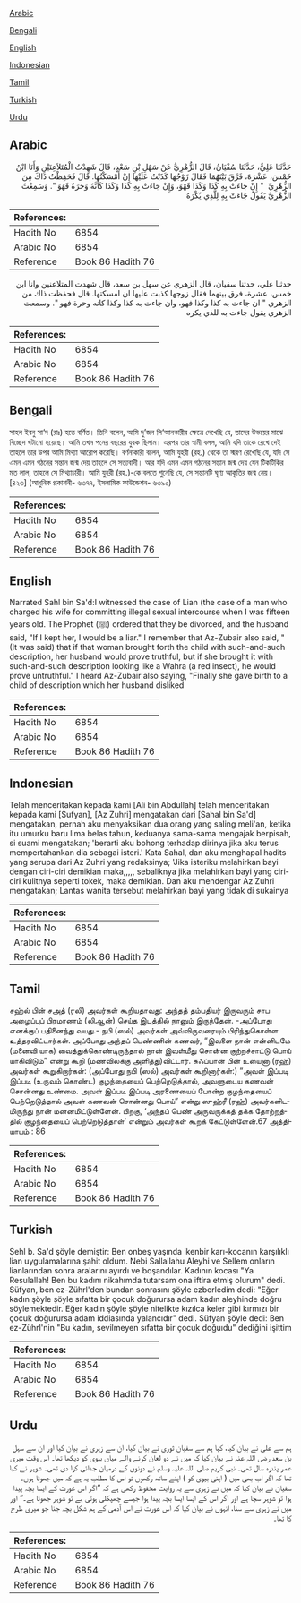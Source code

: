 [Arabic](#arabic)

[Bengali](#bengali)

[English](#english)

[Indonesian](#indonesian)

[Tamil](#tamil)

[Turkish](#turkish)

[Urdu](#urdu)

## Arabic


<div dir="rtl" lang="ar" style={{fontSize:'larger',backgroundColor:'#f8f9fa',padding:20}}>
حَدَّثَنَا عَلِيٌّ، حَدَّثَنَا سُفْيَانُ، قَالَ الزُّهْرِيُّ عَنْ سَهْلِ بْنِ سَعْدٍ، قَالَ شَهِدْتُ الْمُتَلاَعِنَيْنِ وَأَنَا ابْنُ خَمْسَ، عَشْرَةَ، فَرَّقَ بَيْنَهُمَا فَقَالَ زَوْجُهَا كَذَبْتُ عَلَيْهَا إِنْ أَمْسَكْتُهَا‏.‏ قَالَ فَحَفِظْتُ ذَاكَ مِنَ الزُّهْرِيِّ ‏ "‏ إِنْ جَاءَتْ بِهِ كَذَا وَكَذَا فَهْوَ، وَإِنْ جَاءَتْ بِهِ كَذَا وَكَذَا كَأَنَّهُ وَحَرَةٌ فَهُوَ ‏"‏‏.‏ وَسَمِعْتُ الزُّهْرِيَّ يَقُولُ جَاءَتْ بِهِ لِلَّذِي يُكْرَهُ
</div>
<div style={{backgroundColor:'#f8f9fa',padding:20, marginBottom: 10}}><table> <thead> <tr> <th>References:</th> <th></th> </tr> </thead> <tbody><tr><td>Hadith No</td><td>6854</td></tr><tr><td>Arabic No</td><td>6854</td></tr><tr><td>Reference</td><td>Book 86 Hadith 76</td></tr></tbody></table></div>


<div dir="rtl" lang="ar" style={{fontSize:'larger',backgroundColor:'#f8f9fa',padding:20}}>
حدثنا علي، حدثنا سفيان، قال الزهري عن سهل بن سعد، قال شهدت المتلاعنين وانا ابن خمس، عشرة، فرق بينهما فقال زوجها كذبت عليها ان امسكتها. قال فحفظت ذاك من الزهري " ان جاءت به كذا وكذا فهو، وان جاءت به كذا وكذا كانه وحرة فهو ". وسمعت الزهري يقول جاءت به للذي يكره
</div>
<div style={{backgroundColor:'#f8f9fa',padding:20, marginBottom: 10}}><table> <thead> <tr> <th>References:</th> <th></th> </tr> </thead> <tbody><tr><td>Hadith No</td><td>6854</td></tr><tr><td>Arabic No</td><td>6854</td></tr><tr><td>Reference</td><td>Book 86 Hadith 76</td></tr></tbody></table></div>

## Bengali


<div dir="ltr" lang="bn" style={{fontSize:'larger',backgroundColor:'#f8f9fa',padding:20}}>
সাহল ইবনু সা‘দ (রাঃ) হতে বর্ণিত। তিনি বলেন, আমি দু’জন লি‘আনকারীর ক্ষেত্রে দেখেছি যে, তাদের উভয়ের মাঝে বিচ্ছেদ ঘটানো হয়েছে। আমি তখন পনের বছরের যুবক ছিলাম। এরপর তার স্বামী বলল, আমি যদি তাকে রেখে দেই তাহলে তার উপর আমি মিথ্যা আরোপ করেছি। বর্ণনাকারী বলেন, আমি যুহরী (রহ.) থেকে তা স্মরণ রেখেছি যে, যদি সে এমন এমন গঠনের সন্তান জন্ম দেয় তাহলে সে সত্যবাদী। আর যদি এমন এমন গঠনের সন্তান জন্ম দেয় যেন টিকটিকির মত লাল, তাহলে সে মিথ্যাচারী। আমি যুহরী (রহ.)-কে বলতে শুনেছি যে, সে সন্তানটি ঘৃণ্য আকৃতির জন্ম নেয়। [৪২৩] (আধুনিক প্রকাশনী- ৬৩৭৭, ইসলামিক ফাউন্ডেশন- ৬৩৯০)
</div>
<div style={{backgroundColor:'#f8f9fa',padding:20, marginBottom: 10}}><table> <thead> <tr> <th>References:</th> <th></th> </tr> </thead> <tbody><tr><td>Hadith No</td><td>6854</td></tr><tr><td>Arabic No</td><td>6854</td></tr><tr><td>Reference</td><td>Book 86 Hadith 76</td></tr></tbody></table></div>

## English


<div dir="ltr" lang="en" style={{fontSize:'larger',backgroundColor:'#f8f9fa',padding:20}}>
Narrated Sahl bin Sa'd:I witnessed the case of Lian (the case of a man who charged his wife for committing illegal sexual intercourse when I was fifteen years old. The Prophet (ﷺ) ordered that they be divorced, and the husband said, "If I kept her, I would be a liar." I remember that Az-Zubair also said, "(It was said) that if that woman brought forth the child with such-and-such description, her husband would prove truthful, but if she brought it with such-and-such description looking like a Wahra (a red insect), he would prove untruthful." I heard Az-Zubair also saying, "Finally she gave birth to a child of description which her husband disliked
</div>
<div style={{backgroundColor:'#f8f9fa',padding:20, marginBottom: 10}}><table> <thead> <tr> <th>References:</th> <th></th> </tr> </thead> <tbody><tr><td>Hadith No</td><td>6854</td></tr><tr><td>Arabic No</td><td>6854</td></tr><tr><td>Reference</td><td>Book 86 Hadith 76</td></tr></tbody></table></div>

## Indonesian


<div dir="ltr" lang="id" style={{fontSize:'larger',backgroundColor:'#f8f9fa',padding:20}}>
Telah menceritakan kepada kami [Ali bin Abdullah] telah menceritakan kepada kami [Sufyan], [Az Zuhri] mengatakan dari [Sahal bin Sa'd] mengatakan, pernah aku menyaksikan dua orang yang saling meli'an, ketika itu umurku baru lima belas tahun, keduanya sama-sama mengajak berpisah, si suami mengatakan; 'berarti aku bohong terhadap dirinya jika aku terus mempertahankan dia sebagai isteri.' Kata Sahal, dan aku menghapal hadits yang serupa dari Az Zuhri yang redaksinya; 'Jika isteriku melahirkan bayi dengan ciri-ciri demikian maka,,,,, sebaliknya jika melahirkan bayi yang ciri-ciri kulitnya seperti tokek, maka demikian. Dan aku mendengar Az Zuhri mengatakan; Lantas wanita tersebut melahirkan bayi yang tidak di sukainya
</div>
<div style={{backgroundColor:'#f8f9fa',padding:20, marginBottom: 10}}><table> <thead> <tr> <th>References:</th> <th></th> </tr> </thead> <tbody><tr><td>Hadith No</td><td>6854</td></tr><tr><td>Arabic No</td><td>6854</td></tr><tr><td>Reference</td><td>Book 86 Hadith 76</td></tr></tbody></table></div>

## Tamil


<div dir="ltr" lang="ta" style={{fontSize:'larger',backgroundColor:'#f8f9fa',padding:20}}>
சஹ்ல் பின் சஅத் (ரலி) அவர்கள் கூறியதாவது: அந்தத் தம்பதியர் இருவரும் சாப அழைப்புப் பிரமாணம் (லிஆன்) செய்த இடத்தில் நானும் இருந்தேன். -அப்போது எனக்குப் பதினைந்து வயது.- நபி (ஸல்) அவர்கள் அவ்விருவரையும் பிரிந்துகொள்ள உத்தரவிட்டார்கள். அப்போது அந்தப் பெண்ணின் கணவர், “இவளை நான் என்னிடமே (மனைவி யாக) வைத்துக்கொண்டிருந்தால் நான் இவள்மீது சொன்ன குற்றச்சாட்டு பொய் யாகிவிடும்” என்று கூறி (மணவிலக்கு அளித்து)விட்டார். சுஃப்யான் பின் உயைனா (ரஹ்) அவர்கள் கூறுகிறார்கள்: (அப்போது நபி (ஸல்) அவர்கள் கூறினார்கள்:) “அவள் இப்படி இப்படி (உருவம் கொண்ட) குழந்தையைப் பெற்றெடுத்தால், அவளுடைய கணவன் சொன்னது உண்மை. அவள் இப்படி இப்படி அரணையைப் போன்ற குழந்தையைப் பெற்றெடுத்தால் அவள் கணவன் சொன்னது பொய்” என்று ஸுஹ்ரீ (ரஹ்) அவர்களிடமிருந்து நான் மனனமிட்டுள்ளேன். பிறகு, ‘அந்தப் பெண் அருவருக்கத் தக்க தோற்றத்தில் குழந்தையைப் பெற்றெடுத்தாள்’ என்றும் அவர்கள் கூறக் கேட்டுள்ளேன்.67 அத்தியாயம் : 86
</div>
<div style={{backgroundColor:'#f8f9fa',padding:20, marginBottom: 10}}><table> <thead> <tr> <th>References:</th> <th></th> </tr> </thead> <tbody><tr><td>Hadith No</td><td>6854</td></tr><tr><td>Arabic No</td><td>6854</td></tr><tr><td>Reference</td><td>Book 86 Hadith 76</td></tr></tbody></table></div>

## Turkish


<div dir="ltr" lang="tr" style={{fontSize:'larger',backgroundColor:'#f8f9fa',padding:20}}>
Sehl b. Sa'd şöyle demiştir: Ben onbeş yaşında ikenbir karı-kocanın karşılıklı lian uygulamalarına şahit oldum. Nebi Sallallahu Aleyhi ve Sellem onların lianlarından sonra aralarını ayırdı ve boşandılar. Kadının kocası "Ya Resulallah! Ben bu kadını nikahımda tutarsam ona iftira etmiş olurum" dedi. Süfyan, ben ez-Zührl'den bundan sonrasını şöyle ezberledim dedi: "Eğer kadın şöyle şöyle sıfatta bir çocuk doğurursa adam kadın aleyhinde doğru söylemektedir. Eğer kadın şöyle şöyle nitelikte kızılca keler gibi kırmızı bir çocuk doğurursa adam iddiasında yalancıdır" dedi. Süfyan şöyle dedi: Ben ez-Zührl'nin "Bu kadın, sevilmeyen sıfatta bir çocuk doğuıdu" dediğini işittim
</div>
<div style={{backgroundColor:'#f8f9fa',padding:20, marginBottom: 10}}><table> <thead> <tr> <th>References:</th> <th></th> </tr> </thead> <tbody><tr><td>Hadith No</td><td>6854</td></tr><tr><td>Arabic No</td><td>6854</td></tr><tr><td>Reference</td><td>Book 86 Hadith 76</td></tr></tbody></table></div>

## Urdu


<div dir="rtl" lang="ur" style={{fontSize:'larger',backgroundColor:'#f8f9fa',padding:20}}>
ہم سے علی نے بیان کیا، کہا ہم سے سفیان ثوری نے بیان کیا، ان سے زہری نے بیان کیا اور ان سے سہل بن سعد رضی اللہ عنہ نے بیان کیا کہ میں نے دو لعان کرنے والے میاں بیوی کو دیکھا تھا۔ اس وقت میری عمر پندرہ سال تھی۔ نبی کریم صلی اللہ علیہ وسلم نے دونوں کے درمیان جدائی کرا دی تھی۔ شوہر نے کہا تھا کہ اگر اب بھی میں ( اپنی بیوی کو ) اپنے ساتھ رکھوں تو اس کا مطلب یہ ہے کہ میں جھوٹا ہوں۔ سفیان نے بیان کیا کہ میں نے زہری سے یہ روایت محفوظ رکھی ہے کہ ”اگر اس عورت کے ایسا بچہ پیدا ہوا تو شوہر سچا ہے اور اگر اس کے ایسا ایسا بچہ پیدا ہوا جیسے چھپکلی ہوتی ہے تو شوہر جھوٹا ہے۔“ اور میں نے زہری سے سنا، انہوں نے بیان کیا کہ اس عورت نے اس آدمی کے ہم شکل بچہ جنا جو میری طرح کا تھا۔
</div>
<div style={{backgroundColor:'#f8f9fa',padding:20, marginBottom: 10}}><table> <thead> <tr> <th>References:</th> <th></th> </tr> </thead> <tbody><tr><td>Hadith No</td><td>6854</td></tr><tr><td>Arabic No</td><td>6854</td></tr><tr><td>Reference</td><td>Book 86 Hadith 76</td></tr></tbody></table></div>